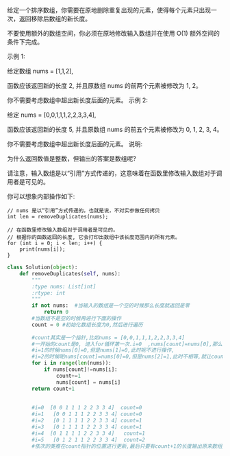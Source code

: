 给定一个排序数组，你需要在原地删除重复出现的元素，使得每个元素只出现一次，返回移除后数组的新长度。

不要使用额外的数组空间，你必须在原地修改输入数组并在使用 O(1) 额外空间的条件下完成。

示例 1:

给定数组 nums = [1,1,2], 

函数应该返回新的长度 2, 并且原数组 nums 的前两个元素被修改为 1, 2。 

你不需要考虑数组中超出新长度后面的元素。
示例 2:

给定 nums = [0,0,1,1,1,2,2,3,3,4],

函数应该返回新的长度 5, 并且原数组 nums 的前五个元素被修改为 0, 1, 2, 3, 4。

你不需要考虑数组中超出新长度后面的元素。
说明:

为什么返回数值是整数，但输出的答案是数组呢?

请注意，输入数组是以“引用”方式传递的，这意味着在函数里修改输入数组对于调用者是可见的。

你可以想象内部操作如下:
```pyhon
// nums 是以“引用”方式传递的。也就是说，不对实参做任何拷贝
int len = removeDuplicates(nums);

// 在函数里修改输入数组对于调用者是可见的。
// 根据你的函数返回的长度, 它会打印出数组中该长度范围内的所有元素。
for (int i = 0; i < len; i++) {
    print(nums[i]);
}

```

```python
class Solution(object):
    def removeDuplicates(self, nums):
        """
        :type nums: List[int]
        :rtype: int
        """
        if not nums:  #当输入的数组是一个空的时候那么长度就返回是零
            return 0
        #当数组不是空的时候再进行下面的操作
        count = 0 #初始化数组长度为0,然后进行遍历
        
        #count其实是一个指针,比如nums = [0,0,1,1,1,2,2,3,3,4]
        #一开始的count是0, 进入for循环第一次.i=0  ,nums[count]=nums[0],那么就不会进行任何操作
        #i=1的时候nums[0]=0,但是nums[1]=0,此时呢不进行操作,
        #i=2的时候呢nums[count]=nums[0]=0,但是nums[2]=1,此时不相等,就让count指向了第二个元素,同时将这个不相等的元素赋值给了索引为1的位置的元素.这样就实现了更新,最后的count+1是因为count的起始值是从0开始的因此是要加1的.
        for i in range(len(nums)):
            if nums[count]!=nums[i]: 
                count+=1
                nums[count] = nums[i]
        return count+1
        
        
        #i=0  [0 0 1 1 1 2 2 3 3 4]  count=0
        #i=1   [0 0 1 1 1 2 2 3 3 4] count=0
        #i=2   [0 1 1 1 1 2 2 3 3 4] count=1
        #i=3   [0 1 1 1 1 2 2 3 3 4] count=1
        #i=4  [0 1 1 1 1 2 2 3 3 4]   count=1
        #i=5   [0 1 2 1 1 2 2 3 3 4]  count=2
        #依次的类推在count指针的位置进行更新,最后只要有count+1的长度输出原来数组更新过的count+1长度的数组即可
```
